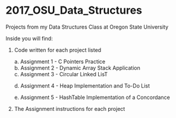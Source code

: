 # 2017_OSU_Data_Structures

Projects from my Data Structures Class at Oregon State University

Inside you will find:

  1. Code written for each project listed
  
      a. Assignment 1 - C Pointers Practice   
      b. Assignment 2 - Dynamic Array Stack Application   
      c. Assignment 3 - Circular Linked LisT
      
      d. Assignment 4 - Heap Implementation and To-Do List
      
      e. Assignment 5 - HashTable Implementation of a Concordance
    
  2. The Assignment instructions for each project
